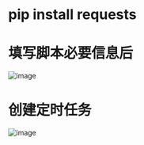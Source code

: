 # pip install requests

# 填写脚本必要信息后

![image](https://github.com/ALbur/autoTools/assets/24468956/639d23df-c745-4d32-888f-c46061cfac2d)

# 创建定时任务

![image](https://github.com/ALbur/autoTools/assets/24468956/b0767f47-46c1-441b-999c-e92749aefd41)
